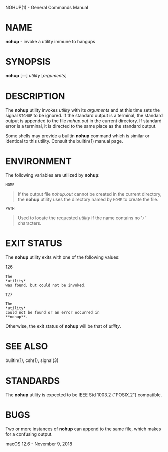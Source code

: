 NOHUP(1) - General Commands Manual

# NAME

**nohup** - invoke a utility immune to hangups

# SYNOPSIS

**nohup**
\[**-**&zwnj;**-**]
*utility*
\[*arguments*]

# DESCRIPTION

The
**nohup**
utility invokes
*utility*
with its
*arguments*
and at this time sets the signal
`SIGHUP`
to be ignored.
If the standard output is a terminal, the standard output is
appended to the file
*nohup.out*
in the current directory.
If standard error is a terminal, it is directed to the same place
as the standard output.

Some shells may provide a builtin
**nohup**
command which is similar or identical to this utility.
Consult the
builtin(1)
manual page.

# ENVIRONMENT

The following variables are utilized by
**nohup**:

`HOME`

> If the output file
> *nohup.out*
> cannot be created in the current directory, the
> **nohup**
> utility uses the directory named by
> `HOME`
> to create the file.

`PATH`

> Used to locate the requested
> *utility*
> if the name contains no
> '`/`'
> characters.

# EXIT STATUS

The
**nohup**
utility exits with one of the following values:

126

	The
	*utility*
	was found, but could not be invoked.

127

	The
	*utility*
	could not be found or an error occurred in
	**nohup**.

Otherwise, the exit status of
**nohup**
will be that of
*utility*.

# SEE ALSO

builtin(1),
csh(1),
signal(3)

# STANDARDS

The
**nohup**
utility is expected to be
IEEE Std 1003.2 ("POSIX.2")
compatible.

# BUGS

Two or more instances of
**nohup**
can append to the same file, which makes for a confusing output.

macOS 12.6 - November 9, 2018
